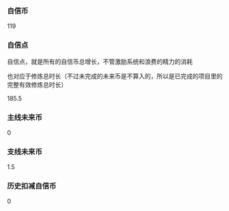 ### 自信币
119

### 自信点
自信点，就是所有的自信币总增长，不管激励系统和浪费的精力的消耗

也对应于修炼总时长（不过未完成的未来币是不算入的，所以是已完成的项目里的完整有效修炼总时长）

185.5

### 主线未来币
0

### 支线未来币
1.5

### 历史扣减自信币
0
